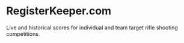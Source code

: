 RegisterKeeper.com
==================

Live and historical scores for individual and team target rifle shooting competitions.
